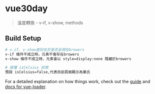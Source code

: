 # vue30day

> 溫度轉換 - v-if, v-show, methods

## Build Setup

``` bash
# v-if, v-show差別在於是否呈現在browers
v-if 條件不成立時，元素不會存在browers
v-show 條件不成立時，元素會以 style=display:none 隱藏於browers

# 搞懂 isCelsius 狀態
預設 isCelsius=false,代表目前頁面顯示為華氏

```

For a detailed explanation on how things work, check out the [guide](http://vuejs-templates.github.io/webpack/) and [docs for vue-loader](http://vuejs.github.io/vue-loader).
